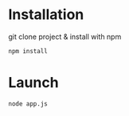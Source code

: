 Installation
====

git clone project & install with npm

```
npm install
```

Launch
====

```
node app.js
```
